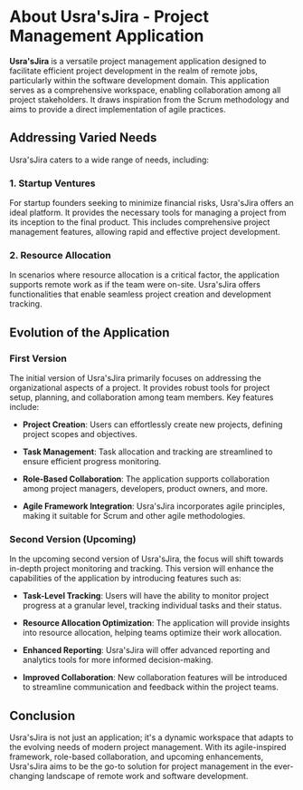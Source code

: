 # About Usra'sJira - Project Management Application

**Usra'sJira** is a versatile project management application designed to facilitate efficient project development in the realm of remote jobs, particularly within the software development domain. This application serves as a comprehensive workspace, enabling collaboration among all project stakeholders. It draws inspiration from the Scrum methodology and aims to provide a direct implementation of agile practices.

## Addressing Varied Needs

Usra'sJira caters to a wide range of needs, including:

### 1. Startup Ventures

For startup founders seeking to minimize financial risks, Usra'sJira offers an ideal platform. It provides the necessary tools for managing a project from its inception to the final product. This includes comprehensive project management features, allowing rapid and effective project development.

### 2. Resource Allocation

In scenarios where resource allocation is a critical factor, the application supports remote work as if the team were on-site. Usra'sJira offers functionalities that enable seamless project creation and development tracking.

## Evolution of the Application

### First Version

The initial version of Usra'sJira primarily focuses on addressing the organizational aspects of a project. It provides robust tools for project setup, planning, and collaboration among team members. Key features include:

- **Project Creation**: Users can effortlessly create new projects, defining project scopes and objectives.

- **Task Management**: Task allocation and tracking are streamlined to ensure efficient progress monitoring.

- **Role-Based Collaboration**: The application supports collaboration among project managers, developers, product owners, and more.

- **Agile Framework Integration**: Usra'sJira incorporates agile principles, making it suitable for Scrum and other agile methodologies.

### Second Version (Upcoming)

In the upcoming second version of Usra'sJira, the focus will shift towards in-depth project monitoring and tracking. This version will enhance the capabilities of the application by introducing features such as:

- **Task-Level Tracking**: Users will have the ability to monitor project progress at a granular level, tracking individual tasks and their status.

- **Resource Allocation Optimization**: The application will provide insights into resource allocation, helping teams optimize their work allocation.

- **Enhanced Reporting**: Usra'sJira will offer advanced reporting and analytics tools for more informed decision-making.

- **Improved Collaboration**: New collaboration features will be introduced to streamline communication and feedback within the project teams.

## Conclusion

Usra'sJira is not just an application; it's a dynamic workspace that adapts to the evolving needs of modern project management. With its agile-inspired framework, role-based collaboration, and upcoming enhancements, Usra'sJira aims to be the go-to solution for project management in the ever-changing landscape of remote work and software development.
